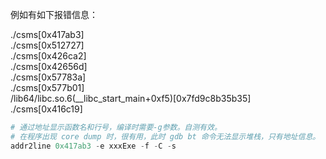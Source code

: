 例如有如下报错信息：  

./csms\[0x417ab3]  
./csms\[0x512727]  
./csms\[0x426ca2]  
./csms\[0x42656d]  
./csms\[0x57783a]  
./csms\[0x577b01]  
/lib64/libc.so.6(\__libc_start_main+0xf5)\[0x7fd9c8b35b35\]
./csms\[0x416c19]

```powershell
# 通过地址显示函数名和行号，编译时需要-g参数。自测有效。
# 在程序出现 core dump 时，很有用，此时 gdb bt 命令无法显示堆栈，只有地址信息。
addr2line 0x417ab3 -e xxxExe -f -C -s
```
